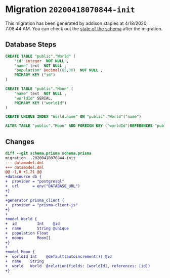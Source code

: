 # Migration `20200418070844-init`

This migration has been generated by addison staples at 4/18/2020, 7:08:44 AM.
You can check out the [state of the schema](./schema.prisma) after the migration.

## Database Steps

```sql
CREATE TABLE "public"."World" (
    "id" integer  NOT NULL ,
    "name" text  NOT NULL ,
    "population" Decimal(65,30)  NOT NULL ,
    PRIMARY KEY ("id")
) 

CREATE TABLE "public"."Moon" (
    "name" text  NOT NULL ,
    "worldId" SERIAL,
    PRIMARY KEY ("worldId")
) 

CREATE UNIQUE INDEX "World.name" ON "public"."World"("name")

ALTER TABLE "public"."Moon" ADD FOREIGN KEY ("worldId")REFERENCES "public"."World"("id") ON DELETE CASCADE  ON UPDATE CASCADE
```

## Changes

```diff
diff --git schema.prisma schema.prisma
migration ..20200418070844-init
--- datamodel.dml
+++ datamodel.dml
@@ -1,0 +1,21 @@
+datasource db {
+  provider = "postgresql"
+  url      = env("DATABASE_URL")
+}
+
+generator prisma_client {
+  provider = "prisma-client-js"
+}
+
+model World {
+  id         Int    @id
+  name       String @unique
+  population Float
+  moons      Moon[]
+}
+
+model Moon {
+  worldId Int    @default(autoincrement()) @id
+  name    String
+  world   World  @relation(fields: [worldId], references: [id])
+}
```


